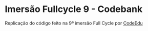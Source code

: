 # Imersão Fullcycle 9 - Codebank

Replicação do código feito na 9ª imersão Full Cycle por [CodeEdu](https://github.com/codeedu/imersao9)
